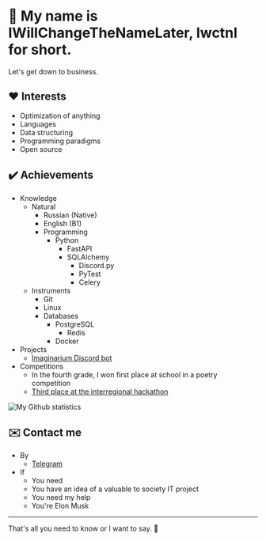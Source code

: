 # 👋 My name is **IWillChangeTheNameLater**, Iwctnl for short. 
Let's get down to business.

## ❤️ Interests
- Optimization of anything
- Languages
- Data structuring
- Programming paradigms
- Open source

## ✔️ Achievements
- Knowledge
	- Natural
		- Russian (Native)
		- English (B1)
	  - Programming
		- Python
	 		- FastAPI
	   		- SQLAlchemy
     			- Discord.py
        		- PyTest
          		- Celery
	- Instruments
 		- Git
  		- Linux 
 		- Databases
   			- PostgreSQL
      			- Redis
      		- Docker
- Projects
	- [Imaginarium Discord bot](https://github.com/IWillChangeTheNameLater/Imaginarium_bot)
- Competitions
	- In the fourth grade, I won first place at school in a poetry competition
	- [Third place at the interregional hackathon](/assets/first_hackathon.JPG)

<img align="center" src="https://github-readme-stats.vercel.app/api?username=IWillChangeTheNameLater&include_all_commits=true&count_private=false&show_icons=true&line_height=20&title_color=8800ff&icon_color=888888&text_color=FFFFFF&bg_color=000000" alt="My Github statistics"/>

## ✉️ Contact me
- By
	- [Telegram](https://t.me/ItsNotWarm)
- If
	- You need
	- You have an idea of a valuable to society IT project
	- You need my help
	- You're Elon Musk

---

That's all you need to know or I want to say. 👋

